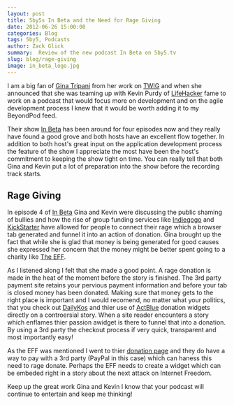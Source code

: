 ```yaml
---
layout: post
title: 5by5s In Beta and the Need for Rage Giving
date: 2012-06-26 15:00:00
categories: Blog
tags: 5by5, Podcasts
author: Zack Glick
summary:  Review of the new podcast In Beta on 5by5.tv
slug: blog/rage-giving
image: in_beta_logo.jpg
---
```

<p>I am a big fan of <a href="http://smarterware.org/">Gina Tripani</a> from her work on <a href="http://twit.tv/twig">TWIG</a> and when she announced that she was teaming up with Kevin Purdy of <a href="http://Lifehacker.com">LifeHacker</a> fame to work on a podcast that would focus more on development and on the agile development process I knew that it would be worth adding it to my BeyondPod feed.</p>

<p>Their show <a href="http://5by5.tv/inbeta/">In Beta</a> has been around for four episodes now and they really have found a good grove and both hosts have an excellent flow together.  In addition to both host's great input on the application development process the feature of the show I appreciate the most have been the host's commitment to keeping the show tight on time.  You can really tell that both Gina and Kevin put a lot of preparation into the show before the recording track starts.</p>

<h2>Rage Giving</h2>

<p>In episode 4 of <a href="http://5by5.tv/inbeta/4">In Beta</a> Gina and Kevin were discussing the public shaming of bullies and how the rise of group funding services like <a href="http://www.indiegogo.com/">Indiegogo</a> and <a href="http://www.kickstarter.com/">KickStarter</a> have allowed for people to connect their rage which a browser tab generated and funnel it into an action of donation.  Gina brought up the fact that while she is glad that money is being generated for good causes she expressed her concern that the money might be better spent going to a charity like <a href="http://eff.org">The EFF</a>.  </p>

<p>As I listened along I felt that she made a good point. A rage donation is made in the heat of the moment before the story is finished.  The 3rd party payment site retains your pervious payment information and before your tab is closed money has been donated.  Making sure that money gets to the right place is important and I would recomend, no matter what your politics, that you check out <a href="http://dailykos.com/">DailyKos</a> and thier use of <a href="https://secure.actblue.com/">ActBlue</a> donation widgets directly on a controersial story.  When a site reader encounters a story which enflames thier passion awidget is there to funnel that into a donation.  By using a 3rd party the checkout process if very quick, transparent and most importantly easy!</p>

<p>As the EFF was mentioned I went to thier <a href="https://supporters.eff.org/donate">donation page</a> and they do have a way to pay with a 3rd party (PayPal in this case) which can haness this need to rage donate.  Perhaps the EFF needs to create a widget which can be embeded right in a story about the next attack on Internet Freedom.</p>

<p>Keep up the great work Gina and Kevin I know that your podcast will continue to entertain and keep me thinking!</p>

